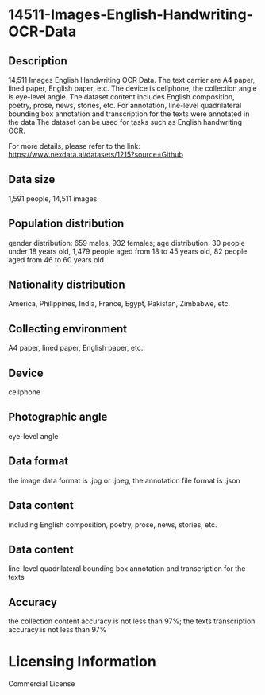 # 14511-Images-English-Handwriting-OCR-Data

## Description
14,511 Images English Handwriting OCR Data. The text carrier are A4 paper, lined paper, English paper, etc. The device is cellphone, the collection angle is eye-level angle. The dataset content includes English composition, poetry, prose, news, stories, etc. For annotation, line-level quadrilateral bounding box annotation and transcription for the texts were annotated in the data.The dataset can be used for tasks such as English handwriting OCR.

For more details, please refer to the link: https://www.nexdata.ai/datasets/1215?source=Github


## Data size
1,591 people, 14,511 images
## Population distribution
gender distribution: 659 males, 932 females; age distribution: 30 people under 18 years old, 1,479 people aged from 18 to 45 years old, 82 people aged from 46 to 60 years old
## Nationality distribution
America, Philippines, India, France, Egypt, Pakistan, Zimbabwe, etc.
## Collecting environment
A4 paper, lined paper, English paper, etc.
## Device
cellphone
## Photographic angle
eye-level angle
## Data format
the image data format is .jpg or .jpeg, the annotation file format is .json
## Data content
including English composition, poetry, prose, news, stories, etc.
## Data content
line-level quadrilateral bounding box annotation and transcription for the texts
## Accuracy
the collection content accuracy is not less than 97%; the texts transcription accuracy is not less than 97%
# Licensing Information
Commercial License
